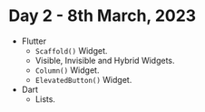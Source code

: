 # Day 2 - 8th March, 2023

* Flutter
    * ```Scaffold()``` Widget.
    * Visible, Invisible and Hybrid Widgets.
    * ```Column()``` Widget.
    * ```ElevatedButton()``` Widget.
* Dart
    * Lists.
    